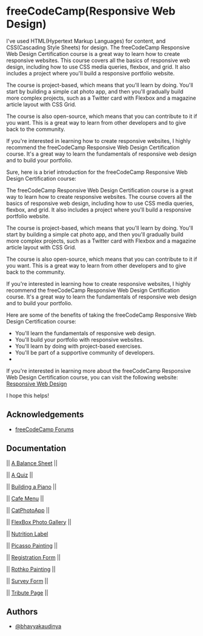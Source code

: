 
# freeCodeCamp(Responsive Web Design)

I've used HTML(Hypertext Markup Languages) for content, and CSS(Cascading Style Sheets) for design.
The freeCodeCamp Responsive Web Design Certification course is a great way to learn how to create responsive websites. This course covers all the basics of responsive web design, including how to use CSS media queries, flexbox, and grid. It also includes a project where you'll build a responsive portfolio website.

The course is project-based, which means that you'll learn by doing. You'll start by building a simple cat photo app, and then you'll gradually build more complex projects, such as a Twitter card with Flexbox and a magazine article layout with CSS Grid.

The course is also open-source, which means that you can contribute to it if you want. This is a great way to learn from other developers and to give back to the community.

If you're interested in learning how to create responsive websites, I highly recommend the freeCodeCamp Responsive Web Design Certification course. It's a great way to learn the fundamentals of responsive web design and to build your portfolio.

Sure, here is a brief introduction for the freeCodeCamp Responsive Web Design Certification course:

The freeCodeCamp Responsive Web Design Certification course is a great way to learn how to create responsive websites. The course covers all the basics of responsive web design, including how to use CSS media queries, flexbox, and grid. It also includes a project where you'll build a responsive portfolio website.

The course is project-based, which means that you'll learn by doing. You'll start by building a simple cat photo app, and then you'll gradually build more complex projects, such as a Twitter card with Flexbox and a magazine article layout with CSS Grid.

The course is also open-source, which means that you can contribute to it if you want. This is a great way to learn from other developers and to give back to the community.

If you're interested in learning how to create responsive websites, I highly recommend the freeCodeCamp Responsive Web Design Certification course. It's a great way to learn the fundamentals of responsive web design and to build your portfolio.

Here are some of the benefits of taking the freeCodeCamp Responsive Web Design Certification course:

* You'll learn the fundamentals of responsive web design.
* You'll build your portfolio with responsive websites.
* You'll learn by doing with project-based exercises.
* You'll be part of a supportive community of developers.
* 
If you're interested in learning more about the freeCodeCamp Responsive Web Design Certification course, you can visit the following website: <a href="https://www.freecodecamp.org/learn/responsive-web-design">Responsive Web Design</a>

I hope this helps!

## Acknowledgements

 - [freeCodeCamp Forums](https://forum.freecodecamp.org/)
  
## Documentation

|| [A Balance Sheet](https://github.com/bhavyakaudinya/freeCodeCamp/tree/master/A%20Balance%20Sheet) ||

|| [A Quiz](https://github.com/bhavyakaudinya/freeCodeCamp/tree/master/A%20Quiz) ||

|| [Building a Piano](https://github.com/bhavyakaudinya/freeCodeCamp/tree/master/Building%20a%20Piano) ||

|| [Cafe Menu](https://github.com/bhavyakaudinya/freeCodeCamp/tree/master/Cafe%20Menu) ||

|| [CatPhotoApp](https://github.com/bhavyakaudinya/freeCodeCamp/tree/master/CatPhotoApp) ||

|| [FlexBox Photo Gallery](https://github.com/bhavyakaudinya/freeCodeCamp/tree/master/FlexBox%20Photo%20Gallery) ||

|| [Nutrition Label](https://github.com/bhavyakaudinya/freeCodeCamp/tree/master/Nutrition%20Label)

|| [Picasso Painting](https://github.com/bhavyakaudinya/freeCodeCamp/tree/master/Picasso%20Painting) ||

|| [Registration Form](https://github.com/bhavyakaudinya/freeCodeCamp/tree/master/Registration%20Form) ||

|| [Rothko Painting](https://github.com/bhavyakaudinya/freeCodeCamp/tree/master/Rothko%20Painting) ||

|| [Survey Form](https://github.com/bhavyakaudinya/freeCodeCamp/tree/master/Survey%20Form)  ||

|| [Tribute Page](https://github.com/bhavyakaudinya/freeCodeCamp/tree/master/Tribute%20Page) ||

## Authors

- [@bhavyakaudinya](https://www.github.com/bhavyakaudinya)


